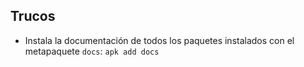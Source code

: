 ## Trucos

- Instala la documentación de todos los paquetes instalados con el metapaquete `docs`: `apk add docs`
